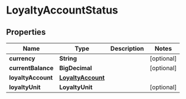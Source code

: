 

# LoyaltyAccountStatus


## Properties

| Name | Type | Description | Notes |
|------------ | ------------- | ------------- | -------------|
|**currency** | **String** |  |  [optional] |
|**currentBalance** | **BigDecimal** |  |  [optional] |
|**loyaltyAccount** | [**LoyaltyAccount**](LoyaltyAccount.md) |  |  |
|**loyaltyUnit** | **LoyaltyUnit** |  |  [optional] |



